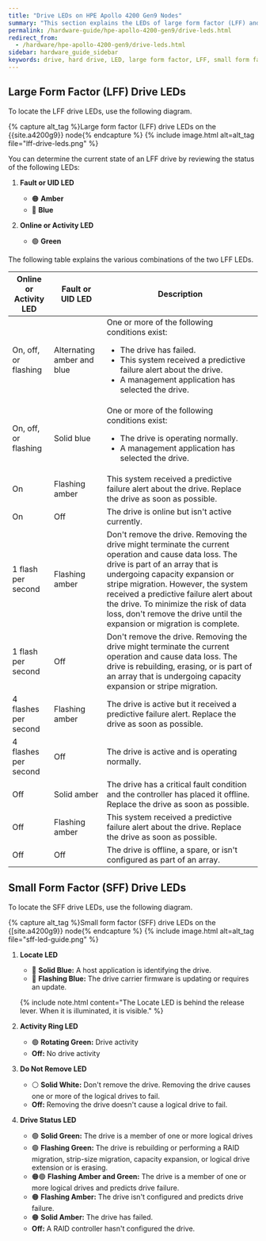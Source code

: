 ```yaml
---
title: "Drive LEDs on HPE Apollo 4200 Gen9 Nodes"
summary: "This section explains the LEDs of large form factor (LFF) and small form factor (SFF) drives in HPE Apollo 4200 Gen9 nodes. For more information, see <a href='https://support.hpe.com/hpesc/public/docDisplay?docLocale=en_US&docId=c05058024'>HPE Apollo 4200 Gen9 Server - Document List</a>."
permalink: /hardware-guide/hpe-apollo-4200-gen9/drive-leds.html
redirect_from:
  - /hardware/hpe-apollo-4200-gen9/drive-leds.html
sidebar: hardware_guide_sidebar
keywords: drive, hard drive, LED, large form factor, LFF, small form factor, SFF
---
```


## Large Form Factor (LFF) Drive LEDs

To locate the LFF drive LEDs, use the following diagram.

{% capture alt_tag %}Large form factor (LFF) drive LEDs on the {{site.a4200g9}} node{% endcapture %}
{% include image.html alt=alt_tag file="lff-drive-leds.png" %}

You can determine the current state of an LFF drive by reviewing the status of the following LEDs:

1. **Fault or UID LED**

   * 🟠 **Amber**
   * 🔵 **Blue**

1. **Online or Activity LED**

   * 🟢 **Green**

The following table explains the various combinations of the two LFF LEDs.

<table>
<thead>
  <tr>
    <th>Online or Activity LED</th>
    <th>Fault or UID LED</th>
    <th>Description</th>
  </tr>
</thead>
<tbody>
  <tr>
    <td>On, off, or flashing</td>
    <td>Alternating amber and blue</td>
    <td>One or more of the following conditions exist:
      <ul>
        <li>The drive has failed.</li>
        <li>This system received a predictive failure alert about the drive.</li>
        <li>A management application has selected the drive.</li>
      </ul>
    </td>
  </tr>
  <tr>
    <td>On, off, or flashing</td>
    <td>Solid blue</td>
    <td>One or more of the following conditions exist:
      <ul>
        <li>The drive is operating normally.</li>
        <li>A management application has selected the drive.</li>
      </ul>
    </td>
  </tr>
  <tr>
    <td>On</td>
    <td>Flashing amber</td>
    <td>This system received a predictive failure alert about the drive. Replace the drive as soon as possible.</td>
  </tr>
  <tr>
    <td>On</td>
    <td>Off</td>
    <td>The drive is online but isn't active currently.</td>
  </tr>
  <tr>
    <td>1 flash per second</td>
    <td>Flashing amber</td>
    <td>Don't remove the drive. Removing the drive might terminate the current operation and cause data loss. The drive is part of an array that is undergoing capacity expansion or stripe migration. However, the system received a predictive failure alert about the drive. To minimize the risk of data loss, don't remove the drive until the expansion or migration is complete.</td>
  </tr>
  <tr>
    <td>1 flash per second</td>
    <td>Off</td>
    <td>Don't remove the drive. Removing the drive might terminate the current operation and cause data loss. The drive is rebuilding, erasing, or is part of an array that is undergoing capacity expansion or stripe migration.</td>
  </tr>
  <tr>
    <td>4 flashes per second</td>
    <td>Flashing amber</td>
    <td>The drive is active but it received a predictive failure alert. Replace the drive as soon as possible.</td>
  </tr>
  <tr>
    <td>4 flashes per second</td>
    <td>Off</td>
    <td>The drive is active and is operating normally.</td>
  </tr>
  <tr>
    <td>Off</td>
    <td>Solid amber</td>
    <td>The drive has a critical fault condition and the controller has placed it offline. Replace the drive as soon as possible.</td>
  </tr>
  <tr>
    <td>Off</td>
    <td>Flashing amber</td>
    <td>This system received a predictive failure alert about the drive. Replace the drive as soon as possible.</td>
  </tr>
  <tr>
    <td>Off</td>
    <td>Off</td>
    <td>The drive is offline, a spare, or isn't configured as part of an array.</td>
  </tr>
</tbody>
</table>

## Small Form Factor (SFF) Drive LEDs

To locate the SFF drive LEDs, use the following diagram.

{% capture alt_tag %}Small form factor (SFF) drive LEDs on the {[site.a4200g9}} node{% endcapture %}
{% include image.html alt=alt_tag file="sff-led-guide.png" %}

1. **Locate LED**

   * 🔵 **Solid Blue:** A host application is identifying the drive.
   * 🔵 **Flashing Blue:** The drive carrier firmware is updating or requires an update.

   {% include note.html content="The Locate LED is behind the release lever. When it is illuminated, it is visible." %}

1. **Activity Ring LED**

   * 🟢 **Rotating Green:** Drive activity
   * **Off:** No drive activity

1. **Do Not Remove LED**

   * ⚪ **Solid White:** Don't remove the drive. Removing the drive causes one or more of the logical drives to fail.
   * **Off:** Removing the drive doesn't cause a logical drive to fail.

1. **Drive Status LED**

   * 🟢 **Solid Green:** The drive is a member of one or more logical drives
   * 🟢 **Flashing Green:** The drive is rebuilding or performing a RAID migration, strip-size migration, capacity expansion, or logical drive extension or is erasing.
   * 🟠🟢 **Flashing Amber and Green:** The drive is a member of one or more logical drives and predicts drive failure.
   * 🟠 **Flashing Amber:** The drive isn't configured and predicts drive failure.
   * 🟠 **Solid Amber:** The drive has failed.
   * **Off:** A RAID controller hasn't configured the drive.
